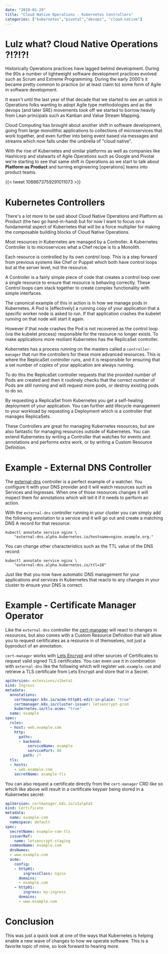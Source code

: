 ```yaml
---
date: "2019-01-29"
title: "Cloud Native Operations - Kubernetes Controllers"
categories: ["kubernetes","pivotal","devops", "cloud-native"]
---
```


# Lulz what? Cloud Native Operations ?!?!?!

Historically Operations practices have lagged behind development. During the 90s a number of lightweight software development practices evolved such as Scrum and Extreme Programming. During the early 2000's it became pretty common to practice (or at least claim to) some form of Agile in software development.

It wasn't until the last year of that decade that we started to see an uptick in Operations folks wanting to adopt Agile type methodologies and as the devops (and later SRE) movements took off we started to borrow heavily from Lean principals such as Kanban and Value Stream Mapping.

Cloud Computing has brought about another shift in software development, going from large monolithic applications to collections of microservices that work together, and even further into being event based via messages and streams which now falls under the umbrella of "cloud native".

With the rise of Kubernetes and similar platforms as well as companies like Hashicorp and stalwarts of Agile Operations such as Google and Pivotal we're starting to see that same shift in Operations as we start to talk about __Platform as Product__ and turning engineering [operations] teams into product teams.

{{< tweet 1088673759291011073 >}}

# Kubernetes Controllers

There's a lot more to be said about Cloud Native Operations and Platform as Product (the two go hand-in-hand) but for now I want to focus on a fundamental aspect of Kubernetes that will be a force multiplier for making the composable building blocks of Cloud Native Operations.

Most resources in Kubernetes are managed by a Controller. A Kubernetes Controller is to microservices what a Chef recipe is to a Monolith.

Each resource is controlled by its own control loop. This is a step forward from previous systems like Chef or Puppet which both have control loops but at the server level, not the resource.

A Controller is a fairly simple piece of code that creates a control loop over a single resource to ensure that resource is behaving correctly. These Control loops cam stack together to create complex functionality with simple interfaces.

The canonical example of this in action is in how we manage pods in Kubernetes. A Pod is [effectively] a running copy of your application that a specific worker node is asked to run. If that application crashes the kubelet running on that node will start it again.

However if that node crashes the Pod is not recovered as the control loop (via the kubelet process) responsible for the resource no longer exists. To make applications more resiliant Kubernetes has the ReplicaSet controller.

Kubernetes has a process running on the masters called a `controller-manager` that run the controllers for these more advanced resources. This is where the ReplicaSet controller runs, and it is responsible for ensuring that a set number of copies of your application are always running.

To do this the ReplicaSet controller requests that the provided number of Pods are created and then it routinely checks that the correct number of Pods are still running and will request more pods, or destroy existing pods to do so.

By requesting a ReplicaSet from Kubernetes you get a self-healing deployment of your application. You can further add lifecycle management to your workload by requesting a Deployment which is a controller that manages ReplicaSets.

These Controllers are great for managing Kubernetes resources, but are also fantastic for managing resources outside of Kubernetes. You can extend Kubernetes by writing a Controller that watches for events and annotations and performs extra work, or by writing a Custom Resource Definition.

# Example - External DNS Controller

The [external-dns](https://github.com/kubernetes-incubator/external-dns) controller is a perfect example of a watcher. You configure it with your DNS provider and it will watch resources such as Services and Ingresses. When one of those resources changes it will inspect them for annotations which will tell it if it needs to perform an action.

With the `external-dns` controller running in your cluster you can simply add the following annotation to a service and it will go out and create a matching DNS A record for that resource:

```console
kubectl annotate service nginx \
    "external-dns.alpha.kubernetes.io/hostname=nginx.example.org."
```

You can change other characteristics such as the TTL value of the DNS record:

```console
kubectl annotate service nginx \
    "external-dns.alpha.kubernetes.io/ttl=10"
```

Just like that you now have automatic DNS management for your applications and services in Kubernetes that reacts to any changes in your cluster to ensure your DNS is correct.

# Example - Certificate Manager Operator

Like the `external-dns` controller the [cert-manager](http://docs.cert-manager.io/en/latest/) will react to changes in resources, but also comes with a Custom Resource Definition that will allow you to request certificates as a resource in of themselves, not just a byproduct of an annotation.

`cert-manager` works with [Lets Encrypt](https://letsencrypt.org/) and other sources of Certificates to request valid signed TLS certificates. You can even use it in combination with `external-dns` like the following which will register `web.example.com` and retrieve a TLS certificate from Lets Encrypt and store that in a Secret.

```yaml
apiVersion: extensions/v1beta1
kind: Ingress
metadata:
  annotations:
    certmanager.k8s.io/acme-http01-edit-in-place: "true"
    certmanager.k8s.io/cluster-issuer: letsencrypt-prod
    kubernetes.io/tls-acme: "true"
  name: example
spec:
  rules:
  - host: web.example.com
    http:
      paths:
      - backend:
          serviceName: example
          servicePort: 80
        path: /*
  tls:
  - hosts:
    - web.example.com
    secretName: example-tls
```

You can also request a certificate directly from the `cert-manager` CRD like so which like above will result in a certificate keypair being stored in a Kubernetes secret:

```yaml
apiVersion: certmanager.k8s.io/v1alpha1
kind: Certificate
metadata:
  name: example-com
  namespace: default
spec:
  secretName: example-com-tls
  issuerRef:
    name: letsencrypt-staging
  commonName: example.com
  dnsNames:
  - www.example.com
  acme:
    config:
    - http01:
        ingressClass: nginx
      domains:
      - example.com
    - http01:
        ingress: my-ingress
      domains:
      - www.example.com
```

# Conclusion

This was just a quick look at one of the ways that Kubernetes is helping enable a new wave of changes to how we operate software. This is a favorite topic of mine, so look forward to hearing more.

